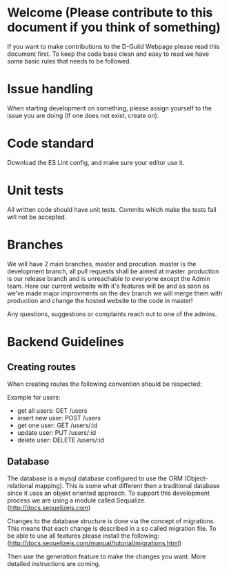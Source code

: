 # Welcome (Please contribute to this document if you think of something)

If you want to make contributions to the D-Guild Webpage please read this document first. To keep the code base clean and easy to read we have some basic rules that needs to be followed. 

# Issue handling
When starting development on something, please assign yourself to the issue you are doing (If one does not exist, create on).

# Code standard 
Download the ES Lint config, and make sure your editor use it.

# Unit tests
All written code should have unit tests. Commits which make the tests fail will not be accepted. 

# Branches
We will have 2 main branches, master and procution. master is the development branch, all pull requests shall be aimed at master. production is our release branch and is unreachable to everyone except the Admin team. Here our current website with it's features will be and as soon as we've made major improvments on the dev branch we will merge them with production and change the hosted website to the code in master!

Any questions, suggestions or complaints reach out to one of the admins.

# Backend Guidelines
## Creating routes
When creating routes the following convention should be respected:

Example for users:
* get all users: GET /users
* insert new user: POST /users
* get one user: GET /users/:id
* update user: PUT /users/:id
* delete user: DELETE /users/:id

## Database
The database is a mysql database configured to use the ORM (Object-relational mapping). This is some what different then
 a traditional database since it uses an objekt oriented approach. To support this development process we are using 
 a module called Sequalize. (http://docs.sequelizejs.com)
 
 Changes to the database structure is done via the concept of migrations. This means that each change is described in a 
 so called migration file. To be able to use all features please install the following: (http://docs.sequelizejs.com/manual/tutorial/migrations.html)
 
 Then use the generation feature to make the changes you want. More detailed instructions are coming.
